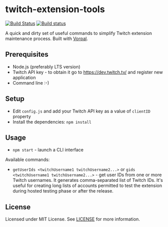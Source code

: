 # twitch-extension-tools
[![Build Status](https://travis-ci.org/lukemsc/twitch-extension-tools.svg?branch=master)](https://travis-ci.org/lukemsc/twitch-extension-tools)
[![Build status](https://ci.appveyor.com/api/projects/status/nrl3bl8t192fpvfh?svg=true)](https://ci.appveyor.com/project/lwojcik/twitch-extension-tools)

A quick and dirty set of useful commands to simplify Twitch extension maintenance process. Built with [Vorpal](https://vorpal.js.org/).

## Prerequisites

* Node.js (preferably LTS version)
* Twitch API key - to obtain it go to https://dev.twitch.tv/ and register new application
* Command line :-)

## Setup

* Edit `config.js` and add your Twitch API key as a value of `clientID` property
* Install the dependencies:
  ```npm install```

## Usage

* `npm start` - launch a CLI interface

Available commands:

* `getUserIds <twitchUsername1 twitchUsername2...>` or `gids <twitchUsername1 twitchUsername2...>` - get user IDs from one or more Twitch usernames. It generates comma-separated list of Twitch IDs. It's useful for creating long lists of accounts permitted to test the extension during hosted testing phase or after the release.

## License

Licensed under MIT License. See [LICENSE](https://raw.githubusercontent.com/lukemsc/twitch-extension-tools/master/LICENSE) for more information.
